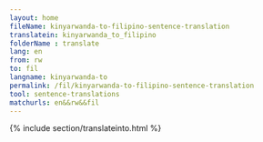 ```yaml
---
layout: home
fileName: kinyarwanda-to-filipino-sentence-translation
translatein: kinyarwanda_to_filipino
folderName : translate
lang: en
from: rw
to: fil
langname: kinyarwanda-to
permalink: /fil/kinyarwanda-to-filipino-sentence-translation
tool: sentence-translations
matchurls: en&&rw&&fil
---
```

{% include section/translateinto.html %}
